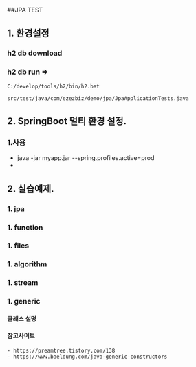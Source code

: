 ##JPA TEST

## 1. 환경설정
### h2 db download
### h2 db run => 
```
C:/develop/tools/h2/bin/h2.bat
```
```
src/test/java/com/ezezbiz/demo/jpa/JpaApplicationTests.java
```

## 2. SpringBoot 멀티 환경 설정.

### 1.사용
  - java -jar myapp.jar --spring.profiles.active=prod
  - 


## 2. 실습예제.
### 1. jpa
### 1. function
### 1. files
### 1. algorithm
### 1. stream
### 1. generic
#### 클래스 설명

#### 참고사이트
    - https://preamtree.tistory.com/138
    - https://www.baeldung.com/java-generic-constructors